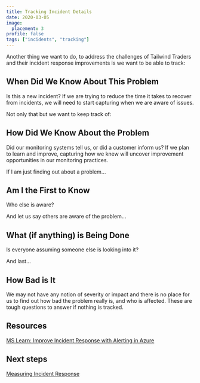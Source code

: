 ```yaml
---
title: Tracking Incident Details
date: 2020-03-05
image:
  placement: 3
profile: false
tags: ["incidents", "tracking"]
---
```


Another thing we want to do, to address the challenges of Tailwind Traders and their incident response improvements is we want to be able to track:  

## When Did We Know About This Problem

Is this a new incident? If we are trying to reduce the time it takes to recover from incidents, we will need to start capturing when we are aware of issues.

Not only that but we want to keep track of:  

## How Did We Know About the Problem

Did our monitoring systems tell us, or did a customer inform us? If we plan to learn and improve, capturing how we knew will uncover improvement opportunities in our monitoring practices.  

If I am just finding out about a problem...

## Am I the First to Know

Who else is aware?  

And let us say others are aware of the problem...

## What (if anything) is Being Done

Is everyone assuming someone else is looking into it?  

And last...

## How Bad is It

We may not have any notion of severity or impact and there is no place for us to find out how bad the problem really is, and who is affected. These are tough questions to answer if nothing is tracked.

## Resources

[MS Learn: Improve Incident Response with Alerting in Azure](https://docs.microsoft.com/en-us/learn/modules/incident-response-with-alerting-on-azure/)

## Next steps

[Measuring Incident Response](/post/measuring-incidents/)